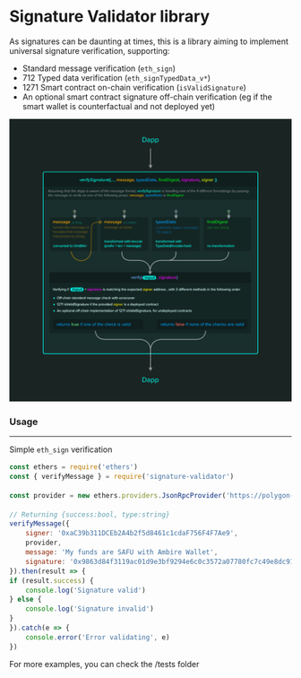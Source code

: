 # Signature Validator library

As signatures can be daunting at times, this is a library aiming to implement universal signature verification, supporting: 

- Standard message verification (`eth_sign`)
- 712 Typed data verification (`eth_signTypedData_v*`)
- 1271 Smart contract on-chain verification (`isValidSignature`)
- An optional smart contract signature off-chain verification (eg if the smart wallet is counterfactual and not deployed yet)

![signature-validator flow](./ambire_signature_education.png)

### Usage

---

Simple `eth_sign` verification
```js
const ethers = require('ethers')
const { verifyMessage } = require('signature-validator')

const provider = new ethers.providers.JsonRpcProvider('https://polygon-rpc.com')

// Returning {success:bool, type:string}
verifyMessage({
    signer: '0xaC39b311DCEb2A4b2f5d8461c1cdaF756F4F7Ae9',
    provider,
    message: 'My funds are SAFU with Ambire Wallet',
    signature: '0x9863d84f3119ac01d9e3bf9294e6c0c3572a07780fc7c49e8dc913806f4b1dbd4cc075462dc84422a9b981b2556f9c9197d76da7ba3603e53e9300869c574d821c',
}).then(result => {
if (result.success) {
    console.log('Signature valid')
} else {
    console.log('Signature invalid')
}
}).catch(e => {
    console.error('Error validating', e)
})

```

For more examples, you can check the /tests folder
